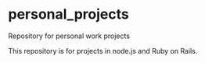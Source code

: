 # personal_projects
Repository for personal work projects

This repository is for projects in node.js and Ruby on Rails.
